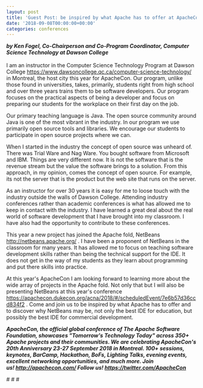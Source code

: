 ```yaml
---
layout: post
title: 'Guest Post: be inspired by what Apache has to offer at ApacheCon'
date: '2018-09-08T00:00:00+00:00'
categories: conferences
---
```

<p><strong><em>by&nbsp;Ken Fogel, Co-Chairperson and Co-Program Coordinator, Computer Science Technology at Dawson College&nbsp;<br /></em></strong><br />I am an instructor in the Computer Science Technology Program at Dawson College <a href="https://www.dawsoncollege.qc.ca/computer-science-technology/">https://www.dawsoncollege.qc.ca/computer-science-technology/</a> in Montreal, the host city this year for ApacheCon. Our program, unlike those found in universities, takes, primarily, students right from high school and over three years trains them to be software developers. Our program focuses on the practical aspects of being a developer and focus on preparing our students for the workplace on their first day on the job.

</p> 
  <p>Our primary teaching language is Java. The open source community around Java is one of the most vibrant in the industry. In our program we use primarily open source tools and libraries. We encourage our students to participate in open source projects where we can.

</p> 
  <p>When I started in the industry the concept of open source was unheard of. There was Trial Ware and Nag Ware. You bought software from Microsoft and IBM. Things are very different now. It is not the software that is the revenue stream but the value the software brings to a solution. From this approach, in my opinion, comes the concept of open source. For example, its not the server that is the product but the web site that runs on the server.

</p> 
  <p>As an instructor for over 30 years it is easy for me to loose touch with the industry outside the walls of Dawson College. Attending industry conferences rather than academic conferences is what has allowed me to keep in contact with the industry. I have learned a great deal about the real world of software development that I have brought into my classroom. I have also had the opportunity to contribute to these conferences.

</p> 
  <p>This year a new project has joined the Apache fold, NetBeans <a href="http://netbeans.apache.org/">http://netbeans.apache.org/</a> . I have been a proponent of NetBeans in the classroom for many years. It has allowed me to focus on teaching software development skills rather than being the technical support for the IDE. It does not get in the way of my students as they learn about programming and put there skills into practice.

At this year's ApacheCon I am looking forward to learning more about the wide array of projects in the Apache fold. Not only that but I will also be presenting NetBeans at this year's conference <a href="https://apachecon.dukecon.org/acna/2018/#/scheduledEvent/7e6b57d36ccd834f2">https://apachecon.dukecon.org/acna/2018/#/scheduledEvent/7e6b57d36ccd834f2</a> . Come and join us to be inspired by what Apache has to offer and to discover why NetBeans may be, not only the best IDE for education, but possibly the best IDE for commercial development.</p> 
  <p><strong><em>ApacheCon, the official global conference of The Apache Software Foundation, showcases &quot;Tomorrow's Technology Today&quot; across 350+ Apache projects and their communities. We are celebrating ApacheCon's 20th Anniversary 23-27 September 2018 in Montreal. 100+ sessions, keynotes, BarCamp, Hackathon, BoFs, Lighting Talks, evening events, excellent networking opportunities, and much more. Join us!&nbsp;<a href="http://apachecon.com/">http://apachecon.com/</a>&nbsp;Follow us! <a href="https://twitter.com/ApacheCon">https://twitter.com/ApacheCon</a></em></strong></p> 
  <p># # #&nbsp;</p>
